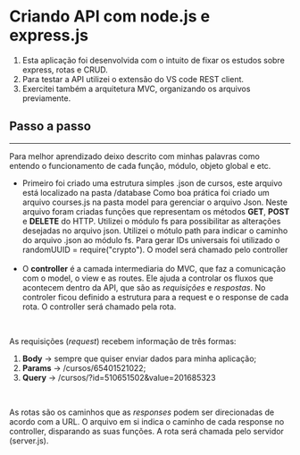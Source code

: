 <h1> Criando API com node.js e express.js </h1>

1. Esta aplicação foi desenvolvida com o intuito de fixar os estudos sobre express, rotas e CRUD. <br>
2. Para testar a API utilizei o extensão do VS code REST client.<br>
3. Exercitei também a arquitetura MVC, organizando os arquivos previamente.

<h2> Passo a passo </h2>
<hr>
<p>Para melhor aprendizado deixo descrito com minhas palavras como entendo o funcionamento de cada função, módulo, objeto global e etc.</p>

- Primeiro foi criado uma estrutura simples .json de cursos, este arquivo está localizado na pasta /database
Como boa prática foi criado um arquivo courses.js na pasta model para gerenciar o arquivo Json. 
Neste arquivo foram criadas funções que representam os métodos **GET**, **POST** e **DELETE** do HTTP.
Utilizei o módulo fs para possibilitar as alterações desejadas no arquivo json.
Utilizei o mótulo path para indicar o caminho do arquivo .json ao módulo fs.
Para gerar IDs universais foi utilizado o randomUUID = require("crypto"). O model será chamado pelo controller
<br><br>
- O **controller** é a camada intermediaria do MVC, que faz a comunicação com o model, o view e as routes. Ele ajuda a controlar os fluxos que acontecem dentro da API, que são as *requisições* e *respostas*.
No controler ficou definido a estrutura para a request e o response de cada rota. O controller será chamado pela rota.
<br>

As requisições (*request*) recebem informação de três formas:
1. **Body** -> sempre que quiser enviar dados para minha aplicação; 
2. **Params** -> /cursos/65401521022; 
3. **Query** -> /cursos/?id=510651502&value=201685323 
<br>

As rotas são os caminhos que as *responses* podem ser direcionadas de acordo com a URL. O arquivo em si indica o caminho de cada response no controller, disparando as suas funções. A rota será chamada pelo servidor (server.js).
